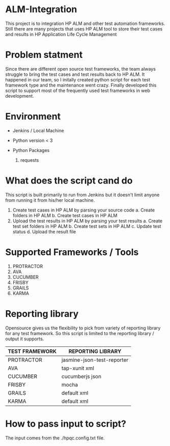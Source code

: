 # ALM-Integration
This project is to integration HP ALM and other test automation frameworks. Still there are many projects that uses HP ALM tool to store their test cases and results in HP Application Life Cycle Management

# Problem statment
Since there are different open source test frameworks, the team always struggle to bring the test cases and test results back to HP ALM. It happened in our team, so I initally created python script for each test framework type and the maintenance went crazy. Finally developed this script to support most of the frequently used test frameworks in web development.

# Environment
* Jenkins / Local Machine 

* Python version < 3 

* Python Packages 

  1. requests

# What does the script cand do
This script is built primarily to run from Jenkins but it doesn't limit anyone from running it from his/her local machine.
1. Create test cases in HP ALM by parsing your source code
  a. Create folders in HP ALM 
  b. Create test cases in HP ALM
2. Upload the test results in HP ALM by parsing your test results
  a. Create test set folders in HP ALM 
  b. Create test sets in HP ALM
  c. Update test status
  d. Upload the result file

# Supported Frameworks / Tools
1. PROTRACTOR
2. AVA
3. CUCUMBER
4. FRISBY
5. GRAILS
6. KARMA

# Reporting library
Opensource gives us the flexibility to pick from variety of reporting library for any test framework. So this script is limited to the reporting library / output it supports.

| TEST FRAMEWORK | REPORTING LIBRARY           |
-----------------|------------------------------
|  PROTRACTOR    |  jasmine-json-test-reporter |
|  AVA           |  tap-xunit xml              |
|  CUCUMBER      |  cucumberjs json            |
|  FRISBY        |  mocha                      |
|  GRAILS        |  default xml                |
|  KARMA         |  default xml                |

# How to pass input to script?
The input comes from the ./hpqc.config.txt file.
